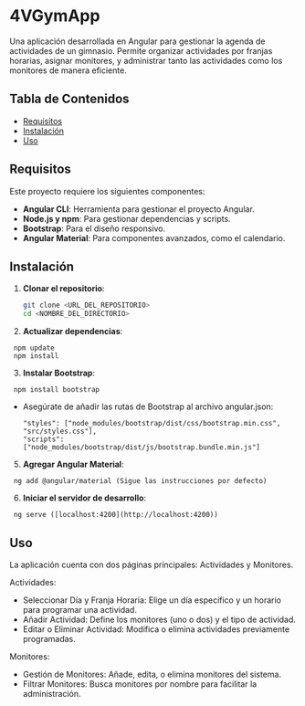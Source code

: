 # 4VGymApp

Una aplicación desarrollada en Angular para gestionar la agenda de actividades de un gimnasio. Permite organizar actividades por franjas horarias, asignar monitores, y administrar tanto las actividades como los monitores de manera eficiente.

## Tabla de Contenidos

- [Requisitos](#requisitos)
- [Instalación](#instalación)
- [Uso](#uso)

## Requisitos

Este proyecto requiere los siguientes componentes:

- **Angular CLI**: Herramienta para gestionar el proyecto Angular.
- **Node.js y npm**: Para gestionar dependencias y scripts.
- **Bootstrap**: Para el diseño responsivo.
- **Angular Material**: Para componentes avanzados, como el calendario.

## Instalación

1. **Clonar el repositorio**:
   ```bash
   git clone <URL_DEL_REPOSITORIO>
   cd <NOMBRE_DEL_DIRECTORIO>

2. **Actualizar dependencias**:
  ```
   npm update
   npm install
  ```

3. **Instalar Bootstrap**:
  ```
   npm install bootstrap
  ```

   - Asegúrate de añadir las rutas de Bootstrap al archivo angular.json:
     ```
     "styles": ["node_modules/bootstrap/dist/css/bootstrap.min.css", "src/styles.css"],
     "scripts": ["node_modules/bootstrap/dist/js/bootstrap.bundle.min.js"]
     ```
5. **Agregar Angular Material**:
  ```
   ng add @angular/material (Sigue las instrucciones por defecto)
  ```
6. **Iniciar el servidor de desarrollo**:
  ```
   ng serve ([localhost:4200](http://localhost:4200))
  ```

## Uso

La aplicación cuenta con dos páginas principales: Actividades y Monitores.

Actividades:
  - Seleccionar Día y Franja Horaria: Elige un día específico y un horario para programar una actividad.
  - Añadir Actividad: Define los monitores (uno o dos) y el tipo de actividad.
  - Editar o Eliminar Actividad: Modifica o elimina actividades previamente programadas.

Monitores:
  - Gestión de Monitores: Añade, edita, o elimina monitores del sistema.
  - Filtrar Monitores: Busca monitores por nombre para facilitar la administración.
  

